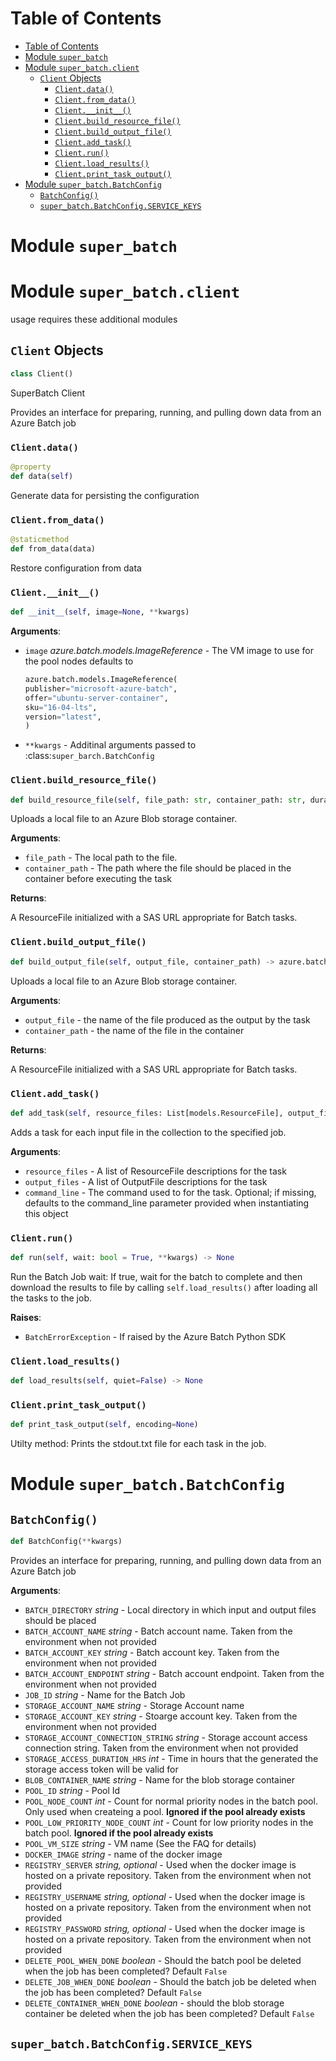 # Table of Contents

- [Table of Contents](#table-of-contents)
- [Module `super_batch`](#module-superbatch)
- [Module `super_batch.client`](#module-superbatchclient)
  - [`Client` Objects](#client-objects)
    - [`Client.data()`](#clientdata)
    - [`Client.from_data()`](#clientfromdata)
    - [`Client.__init__()`](#clientinit)
    - [`Client.build_resource_file()`](#clientbuildresourcefile)
    - [`Client.build_output_file()`](#clientbuildoutputfile)
    - [`Client.add_task()`](#clientaddtask)
    - [`Client.run()`](#clientrun)
    - [`Client.load_results()`](#clientloadresults)
    - [`Client.print_task_output()`](#clientprinttaskoutput)
- [Module `super_batch.BatchConfig`](#module-superbatchbatchconfig)
  - [`BatchConfig()`](#batchconfig)
  - [`super_batch.BatchConfig.SERVICE_KEYS`](#superbatchbatchconfigservicekeys)

<a name="super_batch"></a>
# Module `super_batch`

<a name="super_batch.client"></a>
# Module `super_batch.client`

usage requires these additional modules

<a name="super_batch.client.Client"></a>
## `Client` Objects

```python
class Client()
```

SuperBatch Client

Provides an interface for preparing, running, and pulling down data from an Azure Batch job

<a name="super_batch.client.Client.data"></a>
### `Client.data()`

```python
@property
def data(self)
```

Generate data for persisting the configuration

<a name="super_batch.client.Client.from_data"></a>
### `Client.from_data()`

```python
@staticmethod
def from_data(data)
```

Restore configuration from data

<a name="super_batch.client.Client.__init__"></a>
### `Client.__init__()`

```python
def __init__(self, image=None, **kwargs)
```

**Arguments**:

- `image` _azure.batch.models.ImageReference_ - The VM image to use for the pool nodes
  defaults to
  ```python
  azure.batch.models.ImageReference(
  publisher="microsoft-azure-batch",
  offer="ubuntu-server-container",
  sku="16-04-lts",
  version="latest",
  )
  ```
- `**kwargs` - Additinal arguments passed to :class:`super_barch.BatchConfig`

<a name="super_batch.client.Client.build_resource_file"></a>
### `Client.build_resource_file()`

```python
def build_resource_file(self, file_path: str, container_path: str, duration_hours: int = 24) -> azure.batch.models.ResourceFile
```

Uploads a local file to an Azure Blob storage container.

**Arguments**:

- `file_path` - The local path to the file.
- `container_path` - The path where the file should be placed in the container before executing the task

**Returns**:

  A ResourceFile initialized with a SAS URL appropriate for Batch tasks.

<a name="super_batch.client.Client.build_output_file"></a>
### `Client.build_output_file()`

```python
def build_output_file(self, output_file, container_path) -> azure.batch.models.ResourceFile
```

Uploads a local file to an Azure Blob storage container.

**Arguments**:

- `output_file` - the name of the file produced as the output by the task
- `container_path` - the name of the file in the container
  

**Returns**:

  A ResourceFile initialized with a SAS URL appropriate for Batch tasks.

<a name="super_batch.client.Client.add_task"></a>
### `Client.add_task()`

```python
def add_task(self, resource_files: List[models.ResourceFile], output_files: List[models.OutputFile], command_line=None)
```

Adds a task for each input file in the collection to the specified job.

**Arguments**:

- `resource_files` - A list of ResourceFile descriptions for the task
- `output_files` - A list of OutputFile descriptions for the task
- `command_line` - The command used to for the task.  Optional;
  if missing, defaults to the command_line parameter provided when
  instantiating this object

<a name="super_batch.client.Client.run"></a>
### `Client.run()`

```python
def run(self, wait: bool = True, **kwargs) -> None
```

Run the Batch Job
wait: If true, wait for the batch to complete and then download the
results to file by calling `self.load_results()` after loading
all the tasks to the job.

**Raises**:

- `BatchErrorException` - If raised by the Azure Batch Python SDK

<a name="super_batch.client.Client.load_results"></a>
### `Client.load_results()`

```python
def load_results(self, quiet=False) -> None
```

<a name="super_batch.client.Client.print_task_output"></a>
### `Client.print_task_output()`

```python
def print_task_output(self, encoding=None)
```

Utilty method: Prints the stdout.txt file for each task in the job.

<a name="super_batch.BatchConfig"></a>
# Module `super_batch.BatchConfig`

<a name="super_batch.BatchConfig.BatchConfig"></a>
## `BatchConfig()`

```python
def BatchConfig(**kwargs)
```

Provides an interface for preparing, running, and pulling down data from an Azure Batch job

**Arguments**:

- `BATCH_DIRECTORY` _string_ - Local directory in which input and output files should be placed
- `BATCH_ACCOUNT_NAME` _string_ - Batch account name. Taken from the environment when not provided
- `BATCH_ACCOUNT_KEY` _string_ - Batch account key. Taken from the environment when not provided
- `BATCH_ACCOUNT_ENDPOINT` _string_ - Batch account endpoint. Taken from the environment when not provided
- `JOB_ID` _string_ - Name for the Batch Job
- `STORAGE_ACCOUNT_NAME` _string_ - Storage Account name
- `STORAGE_ACCOUNT_KEY` _string_ - Stoarge account key. Taken from the environment when not provided
- `STORAGE_ACCOUNT_CONNECTION_STRING` _string_ - Storage account access connection string. Taken from the environment when not provided
- `STORAGE_ACCESS_DURATION_HRS` _int_ - Time in hours that the generated the storage access token will be valid for
- `BLOB_CONTAINER_NAME` _string_ - Name for the blob storage container
- `POOL_ID` _string_ - Pool Id
- `POOL_NODE_COUNT` _int_ - Count for normal priority nodes in the batch pool. Only used when createing a pool.  **Ignored if the pool already exists**
- `POOL_LOW_PRIORITY_NODE_COUNT` _int_ - Count for low priority nodes in the batch pool.    **Ignored if the pool already exists**
- `POOL_VM_SIZE` _string_ - VM name (See the FAQ for details)
- `DOCKER_IMAGE` _string_ - name of the docker image
- `REGISTRY_SERVER` _string, optional_ - Used when the docker image is hosted on a private repository. Taken from the environment when not provided
- `REGISTRY_USERNAME` _string, optional_ - Used when the docker image is hosted on a private repository. Taken from the environment when not provided
- `REGISTRY_PASSWORD` _string, optional_ - Used when the docker image is hosted on a private repository. Taken from the environment when not provided
- `DELETE_POOL_WHEN_DONE` _boolean_ - Should the batch pool be deleted when the job has been completed? Default `False`
- `DELETE_JOB_WHEN_DONE` _boolean_ - Should the batch job be deleted when the job has been completed? Default `False`
- `DELETE_CONTAINER_WHEN_DONE` _boolean_ - should the blob storage container be deleted when the job has been completed? Default `False`

<a name="super_batch.BatchConfig.SERVICE_KEYS"></a>
## `super_batch.BatchConfig.SERVICE_KEYS`


